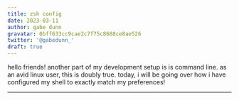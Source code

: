```yaml
---
title: zsh config
date: 2023-03-11
author: gabe dunn
gravatar: 0bff633cc9cae2c7f75c8688ce8ae526
twitter: '@gabedunn_'
draft: true
---
```


hello friends! another part of my development setup is is command line. as an avid linux user, this is doubly true. today, i will be going over how i have configured my shell to exactly match my preferences!

---
